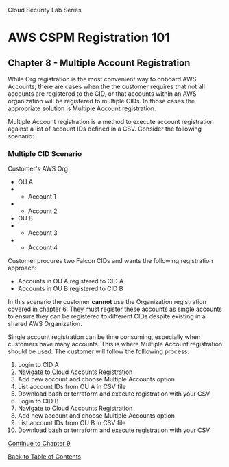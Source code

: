 Cloud Security Lab Series
# AWS CSPM Registration 101
## Chapter 8 - Multiple Account Registration

While Org registration is the most convenient way to onboard AWS Accounts, there are cases when the the customer requires that not all accounts are registered to the CID, or that accounts within an AWS organization will be registered to multiple CIDs.  In those cases the appropriate solution is Multiple Account registration.

Multiple Account registration is a method to execute account registration against a list of account IDs defined in a CSV.  Consider the following scenario:

### Multiple CID Scenario

Customer's AWS Org
- OU A
- - Account 1
- - Account 2
- OU B
- - Account 3
- - Account 4

Customer procures two Falcon CIDs and wants the following registration approach:
- Accounts in OU A registered to CID A
- Accounts in OU B registered to CID B

In this scenario the customer **cannot** use the Organization registration covered in chapter 6.  They must register these accounts as single accounts to ensure they can be registered to different CIDs despite existing in a shared AWS Organization.

Single account registration can be time consuming, especially when customers have many accounts.  This is where Multiple Account registration should be used.  The customer will follow the folllowing process:

1. Login to CID A
2. Navigate to Cloud Accounts Registration
3. Add new account and choose Multiple Accounts option
4. List account IDs from OU A in CSV file
5. Download bash or terraform and execute registration with your CSV
6. Login to CID B
7. Navigate to Cloud Accounts Registration
8. Add new account and choose Multiple Accounts option
9. List account IDs from OU B in CSV file
10. Download bash or terraform and execute registration with your CSV


[Continue to Chapter 9](./chapter9.md)

[Back to Table of Contents](../README.md)